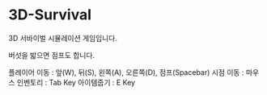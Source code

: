 # 3D-Survival
3D 서바이벌 시뮬레이션 게임입니다.

버섯을 밟으면 점프도 합니다.

플레이어 이동 : 앞(W), 뒤(S), 왼쪽(A), 오른쪽(D), 점프(Spacebar)
시점 이동 : 마우스
인벤토리 : Tab Key
아이템줍기 : E Key
